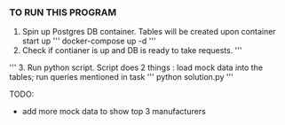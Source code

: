### TO RUN THIS PROGRAM

1. Spin up Postgres DB container. Tables will be created upon container start up
'''
docker-compose up -d
'''
2. Check if contianer is up and DB is ready to take requests.
'''

'''
3. Run python script. Script does 2 things : load mock data into the tables; run queries mentioned in task
'''
python solution.py
'''

TODO:
- add more mock data to show top 3 manufacturers